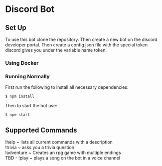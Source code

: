 # Discord Bot
## Set Up
To use this bot clone the repository. Then create a new bot on the discord developer portal. Then create a config.json file with the special token discord gives you under the variable name token.
### Using Docker

### Running Normally
First run the following to install all necessary dependencies:
```
$ npm install
``` 
Then to start the bot use:
```
$ npm start
```
## Supported Commands
!help ~ lists all current commands with a description <br>
!trivia ~ asks you a trivia question <br>
!adventure ~ Creates an rpg game with multiple endings <br>
TBD - !play ~ plays a song on the bot in a voice channel
